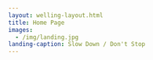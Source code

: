 ```yaml
---
layout: welling-layout.html
title: Home Page
images:
  - /img/landing.jpg
landing-caption: Slow Down / Don't Stop
---
```


